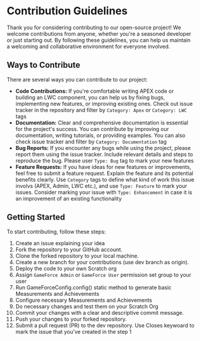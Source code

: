 # Contribution Guidelines
Thank you for considering contributing to our open-source project! We welcome contributions from anyone, whether you're a seasoned developer or just starting out. By following these guidelines, you can help us maintain a welcoming and collaborative environment for everyone involved.

## Ways to Contribute
There are several ways you can contribute to our project:

- **Code Contributions:** If you're comfortable writing APEX code or building an LWC component, you can help us by fixing bugs, implementing new features, or improving existing ones. Check out issue tracker in the repository and filter by `Category: Apex` or `Category: LWC` tags
- **Documentation:** Clear and comprehensive documentation is essential for the project's success. You can contribute by improving our documentation, writing tutorials, or providing examples. You can also check issue tracker and filter by `Category: Documentation` tag
- **Bug Reports:** If you encounter any bugs while using the project, please report them using the issue tracker. Include relevant details and steps to reproduce the bug. Please user `Type: Bug` tag to mark your new features
- **Feature Requests:** If you have ideas for new features or improvements, feel free to submit a feature request. Explain the feature and its potential benefits clearly. Use `Category` tags to define what kind of work this issue involvs (APEX, Admin, LWC etc.), and use `Type: Feature` to mark your issues. Consider marking your issue with `Type: Enhancement` in case it is an improvement of an existing functionality

## Getting Started
To start contributing, follow these steps:

1. Create an issue explaining your idea
2. Fork the repository to your GitHub account.
3. Clone the forked repository to your local machine.
4. Create a new branch for your contributions (use dev branch as origin).
5. Deploy the code to your own Scratch org
6. Assign `GameForce Admin` or `GameForce User` permission set group to your user
7. Run GameForceConfig.config() static method to generate basic Measurements and Achievements
8. Configure necessary Measurements and Achievements
9. Do necessary changes and test them on your Scratch Org 
10. Commit your changes with a clear and descriptive commit message.
11. Push your changes to your forked repository.
12. Submit a pull request (PR) to the dev repository. Use Closes keywoard to mark the issue that you've created in the step 1